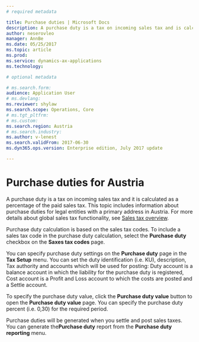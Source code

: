 ```yaml
---
# required metadata

title: Purchase duties | Microsoft Docs
description: A purchase duty is a tax on incoming sales tax and is calculated as a percentage of the paid sales tax. This article is related to a specific functionality extension applicable for legal entities in Austria.
author: neserovleo
manager: AnnBe
ms.date: 05/25/2017
ms.topic: article
ms.prod: 
ms.service: dynamics-ax-applications
ms.technology: 

# optional metadata

# ms.search.form:  
audience: Application User
# ms.devlang: 
ms.reviewer: shylaw
ms.search.scope: Operations, Core
# ms.tgt_pltfrm: 
# ms.custom: 
ms.search.region: Austria
# ms.search.industry: 
ms.author: v-lenest
ms.search.validFrom: 2017-06-30
ms.dyn365.ops.version: Enterprise edition, July 2017 update

---
```


# Purchase duties for Austria

A purchase duty is a tax on incoming sales tax and it is calculated as a percentage of the paid sales tax.
This topic includes information about purchase duties for legal entities with a primary address in Austria. For more details about global sales tax functionality, see [Sales tax overview](../general-ledger/indirect-taxes-overview.md).

Purchase duty calculation is based on the sales tax codes. To include a sales tax code in the purchase duty calculation, select the **Purchase duty** checkbox on the **Saxes tax codes** page. 

You can specify purchase duty settings on the **Purchase duty** page in the **Tax Setup** menu. You can set the duty identification (i.e. KU), description, Tax authority and accounts which will be used for posting: Duty account is a balance account in which the liability for the purchase duty is registered, Cost account is a Profit and Loss account to which the costs are posted and a Settle account.

To specify the purchase duty value, click the **Purchase duty value** button to open the **Purchase duty value** page. You can specify the purchase duty percent (i.e. 0,30) for the required period.

Purchase duties will be generated when you settle and post sales taxes. You can generate the**Purchase duty** report from the **Purchase duty reporting** menu.


